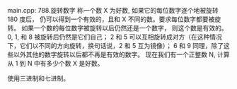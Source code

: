main.cpp:
788.旋转数字
称一个数 X 为好数, 如果它的每位数字逐个地被旋转 180 度后，
仍可以得到一个有效的，且和 X 不同的数。要求每位数字都要被旋转。
如果一个数的每位数字被旋转以后仍然还是一个数字， 则这个数是有效的。
0, 1, 和 8 被旋转后仍然是它们自己；
2 和 5 可以互相旋转成对方（在这种情况下，它们以不同的方向旋转，换句话说，2 和 5 互为镜像）；
6 和 9 同理，除了这些以外其他的数字旋转以后都不再是有效的数字。
现在我们有一个正整数 N, 计算从 1 到 N 中有多少个数 X 是好数。

使用三进制和七进制。
